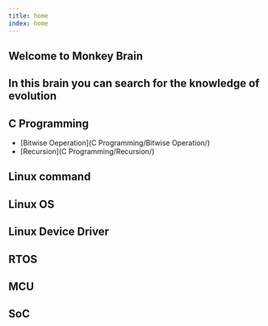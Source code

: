 ```yaml
---
title: home
index: home
---
```

## Welcome to Monkey Brain
## In this brain you can search for the knowledge of evolution

## C Programming
- [Bitwise Oeperation](C Programming/Bitwise Operation/)
- [Recursion](C Programming/Recursion/)

## Linux command
## Linux OS
## Linux Device Driver
## RTOS
## MCU
## SoC
